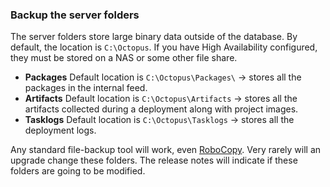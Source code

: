 ### Backup the server folders

The server folders store large binary data outside of the database.  By default, the location is `C:\Octopus`.  If you have High Availability configured, they must be stored on a NAS or some other file share.

- **Packages** Default location is `C:\Octopus\Packages\` -> stores all the packages in the internal feed.
- **Artifacts** Default location is `C:\Octopus\Artifacts` -> stores all the artifacts collected during a deployment along with project images.  
- **Tasklogs** Default location is `C:\Octopus\Tasklogs` -> stores all the deployment logs.  

Any standard file-backup tool will work, even [RoboCopy](https://docs.microsoft.com/en-us/windows-server/administration/windows-commands/robocopy).  Very rarely will an upgrade change these folders.  The release notes will indicate if these folders are going to be modified.